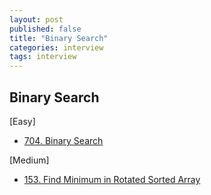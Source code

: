 ```yaml
---
layout: post
published: false
title: "Binary Search"
categories: interview
tags: interview 
---
```


## Binary Search


[Easy]
- [704. Binary Search](https://leetcode.com/problems/binary-search/)

[Medium]
- [153. Find Minimum in Rotated Sorted Array](https://leetcode.com/problems/find-minimum-in-rotated-sorted-array/)